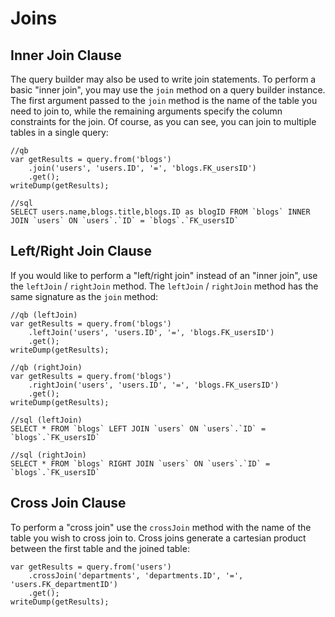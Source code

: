# Joins

## Inner Join Clause

The query builder may also be used to write join statements. To perform a basic "inner join", you may use the `join` method on a query builder instance. The first argument passed to the `join` method is the name of the table you need to join to, while the remaining arguments specify the column constraints for the join. Of course, as you can see, you can join to multiple tables in a single query:

```text
//qb
var getResults = query.from('blogs')
    .join('users', 'users.ID', '=', 'blogs.FK_usersID')
    .get();
writeDump(getResults);

//sql
SELECT users.name,blogs.title,blogs.ID as blogID FROM `blogs` INNER JOIN `users` ON `users`.`ID` = `blogs`.`FK_usersID`
```

## Left/Right Join Clause

If you would like to perform a "left/right join" instead of an "inner join", use the `leftJoin` / `rightJoin` method. The `leftJoin` / `rightJoin` method has the same signature as the `join` method:

```text
//qb (leftJoin)
var getResults = query.from('blogs')
    .leftJoin('users', 'users.ID', '=', 'blogs.FK_usersID')
    .get();
writeDump(getResults);

//qb (rightJoin)
var getResults = query.from('blogs')
    .rightJoin('users', 'users.ID', '=', 'blogs.FK_usersID')
    .get();
writeDump(getResults);

//sql (leftJoin)
SELECT * FROM `blogs` LEFT JOIN `users` ON `users`.`ID` = `blogs`.`FK_usersID`

//sql (rightJoin)
SELECT * FROM `blogs` RIGHT JOIN `users` ON `users`.`ID` = `blogs`.`FK_usersID`
```

## Cross Join Clause

To perform a "cross join" use the `crossJoin` method with the name of the table you wish to cross join to. Cross joins generate a cartesian product between the first table and the joined table:

```text
var getResults = query.from('users')
    .crossJoin('departments', 'departments.ID', '=', 'users.FK_departmentID')
    .get();
writeDump(getResults);
```

